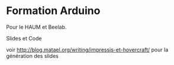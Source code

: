 Formation Arduino
=================


Pour le HAUM et Beelab.

Slides et Code

voir http://blog.matael.org/writing/impressjs-et-hovercraft/ pour la génération des slides
